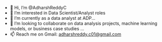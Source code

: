 - 👋 Hi, I’m @AdharshReddyC
- 👀 I’m interested in Data Scientist/Analyst roles
- 🌱 I’m currently as a data analyst at ADP...
- 💞️  I’m looking to collaborate on data analysis projects, machine learning models, or business case studies ...
- 📫 Reach me on Gmail: adharshreddy.c01@gmail.com

<!---
AdharshReddyC/AdharshReddyC is a ✨ special ✨ repository because its `README.md` (this file) appears on your GitHub profile.
You can click the Preview link to take a look at your changes.
--->
